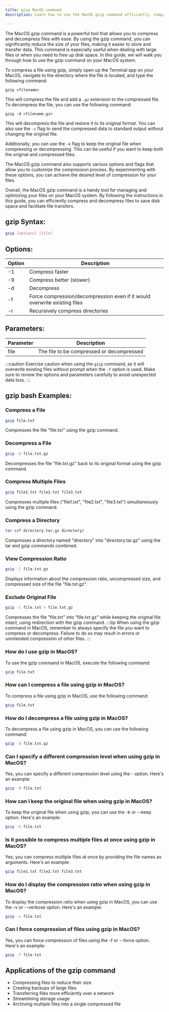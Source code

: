 ```yaml
---
title: gzip MacOS command
description: Learn how to use the MacOS gzip command efficiently. Compress and decompress files effortlessly with these step-by-step instructions.

---
```


The MacOS gzip command is a powerful tool that allows you to compress and decompress files with ease. By using the gzip command, you can significantly reduce the size of your files, making it easier to store and transfer data. This command is especially useful when dealing with large files or when you need to free up disk space. In this guide, we will walk you through how to use the gzip command on your MacOS system.

To compress a file using gzip, simply open up the Terminal app on your MacOS, navigate to the directory where the file is located, and type the following command:

`gzip <filename>`

This will compress the file and add a `.gz` extension to the compressed file. To decompress the file, you can use the following command:

`gzip -d <filename.gz>`

This will decompress the file and restore it to its original format. You can also use the `-c` flag to send the compressed data to standard output without changing the original file.

Additionally, you can use the `-k` flag to keep the original file when compressing or decompressing. This can be useful if you want to keep both the original and compressed files.

The MacOS gzip command also supports various options and flags that allow you to customize the compression process. By experimenting with these options, you can achieve the desired level of compression for your files.

Overall, the MacOS gzip command is a handy tool for managing and optimizing your files on your MacOS system. By following the instructions in this guide, you can efficiently compress and decompress files to save disk space and facilitate file transfers.
## gzip Syntax:
```bash
gzip [options] [file]
```
## Options:
| Option | Description                  |
|--------|------------------------------|
| -1     | Compress faster              |
| -9     | Compress better (slower)     |
| -d     | Decompress                   |
| -f     | Force compression/decompression even if it would overwrite existing files |
| -r     | Recursively compress directories |

## Parameters:
| Parameter | Description                                                                      |
|-----------|----------------------------------------------------------------------------------|
| file      | The file to be compressed or decompressed                                        |

:::caution
Exercise caution when using the `gzip` command, as it will overwrite existing files without prompt when the `-f` option is used. Make sure to review the options and parameters carefully to avoid unexpected data loss.
:::
## gzip bash Examples:

### Compress a File
```bash
gzip file.txt
```
Compresses the file "file.txt" using the gzip command.

### Decompress a File
```bash
gzip -d file.txt.gz
```
Decompresses the file "file.txt.gz" back to its original format using the gzip command.

### Compress Multiple Files
```bash
gzip file1.txt file2.txt file3.txt
```
Compresses multiple files ("file1.txt", "file2.txt", "file3.txt") simultaneously using the gzip command.

### Compress a Directory
```bash
tar czf directory.tar.gz directory/
```
Compresses a directory named "directory" into "directory.tar.gz" using the tar and gzip commands combined.

### View Compression Ratio
```bash
gzip -l file.txt.gz
```
Displays information about the compression ratio, uncompressed size, and compressed size of the file "file.txt.gz".

### Exclude Original File
```bash
gzip -c file.txt > file.txt.gz
```
Compresses the file "file.txt" into "file.txt.gz" while keeping the original file intact, using redirection with the gzip command.
:::tip
When using the gzip command in MacOS, remember to always specify the file you want to compress or decompress. Failure to do so may result in errors or unintended compression of other files.
:::

### How do I use gzip in MacOS?
To use the gzip command in MacOS, execute the following command:
```bash
gzip file.txt
```

### How can I compress a file using gzip in MacOS?
To compress a file using gzip in MacOS, use the following command:
```bash
gzip file.txt
```

### How do I decompress a file using gzip in MacOS?
To decompress a file using gzip in MacOS, you can use the following command:
```bash
gzip -d file.txt.gz
```

### Can I specify a different compression level when using gzip in MacOS?
Yes, you can specify a different compression level using the -<number> option. Here's an example:
```bash
gzip -9 file.txt
```

### How can I keep the original file when using gzip in MacOS?
To keep the original file when using gzip, you can use the -k or --keep option. Here's an example:
```bash
gzip -k file.txt
```

### Is it possible to compress multiple files at once using gzip in MacOS?
Yes, you can compress multiple files at once by providing the file names as arguments. Here's an example:
```bash
gzip file1.txt file2.txt file3.txt
```

### How do I display the compression ratio when using gzip in MacOS?
To display the compression ratio when using gzip in MacOS, you can use the -v or --verbose option. Here's an example:
```bash
gzip -v file.txt
```

### Can I force compression of files using gzip in MacOS?
Yes, you can force compression of files using the -f or --force option. Here's an example:
```bash
gzip -f file.txt
```
## Applications of the gzip command

- Compressing files to reduce their size
- Creating backups of large files
- Transferring files more efficiently over a network
- Streamlining storage usage
- Archiving multiple files into a single compressed file